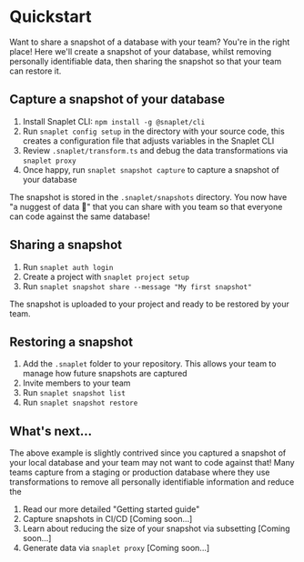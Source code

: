 # Quickstart

Want to share a snapshot of a database with your team? You're in the right place! Here we'll create a snapshot of your database, whilst removing personally identifiable data, then sharing the snapshot so that your team can restore it.

## Capture a snapshot of your database

1. Install Snaplet CLI: `npm install -g @snaplet/cli`
2. Run `snaplet config setup` in the directory with your source code, this creates a configuration file that adjusts variables in the Snaplet CLI
3. Review `.snaplet/transform.ts` and debug the data transformations via `snaplet proxy`
4. Once happy, run `snaplet snapshot capture` to capture a snapshot of your database

The snapshot is stored in the `.snaplet/snapshots` directory. You now have "a nuggest of data 👑" that you can share with you team so that everyone can code against the same database!

## Sharing a snapshot

1. Run `snaplet auth login`
2. Create a project with `snaplet project setup`
3. Run `snaplet snapshot share --message "My first snapshot"`

The snapshot is uploaded to your project and ready to be restored by your team.

## Restoring a snapshot

1. Add the `.snaplet` folder to your repository. This allows your team to manage how future snapshots are captured
2. Invite members to your team
3. Run `snaplet snapshot list`
4. Run `snaplet snapshot restore`


## What's next...

The above example is slightly contrived since you captured a snapshot of your local database and your team may not want to code against that! Many teams capture from a staging or production database where they use transformations to remove all personally identifiable information and reduce the 


1. Read our more detailed "Getting started guide"
2. Capture snapshots in CI/CD [Coming soon...]
3. Learn about reducing the size of your snapshot via subsetting [Coming soon...]
4. Generate data via `snaplet proxy` [Coming soon...]
